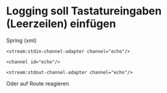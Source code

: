 Logging soll Tastatureingaben (Leerzeilen) einfügen
===================================================

Spring (xml)

```
<stream:stdin-channel-adapter channel="echo"/>

<channel id="echo"/>

<stream:stdout-channel-adapter channel="echo"/>
```


Oder auf Route reagieren
